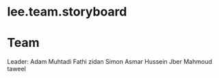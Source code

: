 # lee.team.storyboard

# Team
Leader: Adam Muhtadi
Fathi zidan
Simon Asmar
Hussein Jber
Mahmoud taweel
